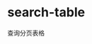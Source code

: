 # search-table

查询分页表格


<ClientOnly>
<demo-block>
<search-table></search-table>

<template v-slot:code>

<<< docs/demos/search-table/search-table.vue

</template>


</demo-block> 
</ClientOnly>


<script setup>
import SearchTable from '../demos/search-table/search-table.vue'; 
import DemoBlock from '../components/DemoBlock.vue';
</script>

